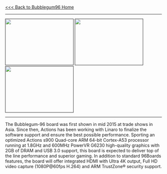 [<<< Back to Bubblegum96 Home](https://github.com/96boards/documentation/wiki/Bubblegum96-Home)

***

[<img src="http://i.imgur.com/ykySoFc.png" data-canonical-src="http://i.imgur.com/ykySoFc.png" width="220" height="150" />]()
[<img src="http://i.imgur.com/R6Fn3IS.png" data-canonical-src="http://i.imgur.com/R6Fn3IS.png" width="220" height="150" />]()
[<img src="http://i.imgur.com/wjWLuqY.png" data-canonical-src="http://i.imgur.com/wjWLuqY.png" width="220" height="150" />]()

***

The Bubblegum-96 board was first shown in mid 2015 at trade shows in Asia. Since then,  Actions has been working with Linaro to finalize the software support and ensure the best possible performance. Sporting an optimized Actions s900 Quad-core ARM 64-bit Cortex-A53 processor running at 1.8GHz and 600MHz PowerVR G6230 high-quality graphics with 2GB of DRAM and USB 3.0 support, this board is expected to deliver top of the line performance and superior gaming.
In addition to standard 96Boards features, the board will offer integrated HDMI with Ultra 4K output, Full HD video capture (1080P@60fps H.264) and ARM TrustZone® security support.